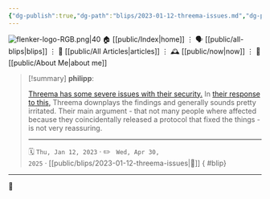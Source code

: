 ```yaml
---
{"dg-publish":true,"dg-path":"blips/2023-01-12-threema-issues.md","dg-permalink":"2023/01/12/threema-issues/","permalink":"/2023/01/12/threema-issues/","title":"philipp @ 2023-01-12","created":"2023-01-12T00:00:00","updated":"2025-04-30T22:27:37"}
---
```



<div class="transclusion internal-embed is-loaded"><div class="markdown-embed">




![flenker-logo-RGB.png|40](/img/user/attachments/flenker-logo-RGB.png)
🏠 [[public/Index\|home]]  ⋮ 🗣️ [[public/all-blips\|blips]] ⋮  📝 [[public/All Articles\|articles]]  ⋮ 🕰️ [[public/now\|now]] ⋮ 🪪 [[public/About Me\|about me]]


</div></div>


> [!summary] **philipp**:
>
> [Threema has some severe issues with their security.](https://breakingthe3ma.app/) In [their response to this,](https://threema.ch/en/blog/posts/news-alleged-weaknesses-statement) Threema downplays the findings and generally sounds pretty irritated. Their main argument - that not many people where affected because they coincidentally released a protocol that fixed the things - is not very reassuring.
> - - -
>
> 🗓️ <code>Thu, Jan 12, 2023</code>  · ✏️ <code> Wed, Apr 30, 2025</code>  · [[public/blips/2023-01-12-threema-issues\|🔗]]
{ #blip}


- - -

 👾
